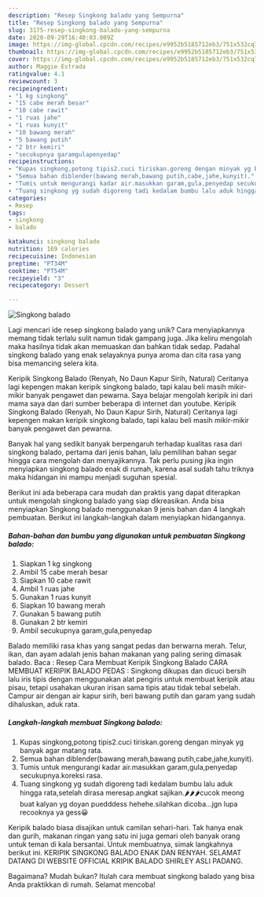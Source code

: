 ```yaml
---
description: "Resep Singkong balado yang Sempurna"
title: "Resep Singkong balado yang Sempurna"
slug: 3175-resep-singkong-balado-yang-sempurna
date: 2020-09-29T16:40:03.009Z
image: https://img-global.cpcdn.com/recipes/e9952b5185712eb3/751x532cq70/singkong-balado-foto-resep-utama.jpg
thumbnail: https://img-global.cpcdn.com/recipes/e9952b5185712eb3/751x532cq70/singkong-balado-foto-resep-utama.jpg
cover: https://img-global.cpcdn.com/recipes/e9952b5185712eb3/751x532cq70/singkong-balado-foto-resep-utama.jpg
author: Maggie Estrada
ratingvalue: 4.1
reviewcount: 3
recipeingredient:
- "1 kg singkong"
- "15 cabe merah besar"
- "10 cabe rawit"
- "1 ruas jahe"
- "1 ruas kunyit"
- "10 bawang merah"
- "5 bawang putih"
- "2 btr kemiri"
- "secukupnya garamgulapenyedap"
recipeinstructions:
- "Kupas singkong,potong tipis2.cuci tiriskan.goreng dengan minyak yg banyak agar matang rata."
- "Semua bahan diblender(bawang merah,bawang putih,cabe,jahe,kunyit)."
- "Tumis untuk mengurangi kadar air.masukkan garam,gula,penyedap secukupnya.koreksi rasa."
- "Tuang singkong yg sudah digoreng tadi kedalam bumbu lalu aduk hingga rata,setelah dirasa meresap.angkat sajikan.🌶🌶🌶cucok meong buat kalyan yg doyan puedddess hehehe.silahkan dicoba...jgn lupa recooknya ya gess😀"
categories:
- Resep
tags:
- singkong
- balado

katakunci: singkong balado 
nutrition: 169 calories
recipecuisine: Indonesian
preptime: "PT34M"
cooktime: "PT54M"
recipeyield: "3"
recipecategory: Dessert

---
```



![Singkong balado](https://img-global.cpcdn.com/recipes/e9952b5185712eb3/751x532cq70/singkong-balado-foto-resep-utama.jpg)

Lagi mencari ide resep singkong balado yang unik? Cara menyiapkannya memang tidak terlalu sulit namun tidak gampang juga. Jika keliru mengolah maka hasilnya tidak akan memuaskan dan bahkan tidak sedap. Padahal singkong balado yang enak selayaknya punya aroma dan cita rasa yang bisa memancing selera kita.

Keripik Singkong Balado (Renyah, No Daun Kapur Sirih, Natural) Ceritanya lagi kepengen makan keripik singkong balado, tapi kalau beli masih mikir-mikir banyak pengawet dan pewarna. Saya belajar mengolah keripik ini dari mama saya dan dari sumber beberapa di internet dan youtube. Keripik Singkong Balado (Renyah, No Daun Kapur Sirih, Natural) Ceritanya lagi kepengen makan keripik singkong balado, tapi kalau beli masih mikir-mikir banyak pengawet dan pewarna.

Banyak hal yang sedikit banyak berpengaruh terhadap kualitas rasa dari singkong balado, pertama dari jenis bahan, lalu pemilihan bahan segar hingga cara mengolah dan menyajikannya. Tak perlu pusing jika ingin menyiapkan singkong balado enak di rumah, karena asal sudah tahu triknya maka hidangan ini mampu menjadi suguhan spesial.


Berikut ini ada beberapa cara mudah dan praktis yang dapat diterapkan untuk mengolah singkong balado yang siap dikreasikan. Anda bisa menyiapkan Singkong balado menggunakan 9 jenis bahan dan 4 langkah pembuatan. Berikut ini langkah-langkah dalam menyiapkan hidangannya.

<!--inarticleads1-->

##### Bahan-bahan dan bumbu yang digunakan untuk pembuatan Singkong balado:

1. Siapkan 1 kg singkong
1. Ambil 15 cabe merah besar
1. Siapkan 10 cabe rawit
1. Ambil 1 ruas jahe
1. Gunakan 1 ruas kunyit
1. Siapkan 10 bawang merah
1. Gunakan 5 bawang putih
1. Gunakan 2 btr kemiri
1. Ambil secukupnya garam,gula,penyedap


Balado memiliki rasa khas yang sangat pedas dan berwarna merah. Telur, ikan, dan ayam adalah jenis bahan makanan yang paling sering dimasak balado. Baca : Resep Cara Membuat Keripik Singkong Balado CARA MEMBUAT KERIPIK BALADO PEDAS : Singkong dikupas dan dicuci bersih lalu iris tipis dengan menggunakan alat pengiris untuk membuat keripik atau pisau, tetapi usahakan ukuran irisan sama tipis atau tidak tebal sebelah. Campur air dengan air kapur sirih, beri bawang putih dan garam yang sudah dihaluskan, aduk rata. 

<!--inarticleads2-->

##### Langkah-langkah membuat Singkong balado:

1. Kupas singkong,potong tipis2.cuci tiriskan.goreng dengan minyak yg banyak agar matang rata.
1. Semua bahan diblender(bawang merah,bawang putih,cabe,jahe,kunyit).
1. Tumis untuk mengurangi kadar air.masukkan garam,gula,penyedap secukupnya.koreksi rasa.
1. Tuang singkong yg sudah digoreng tadi kedalam bumbu lalu aduk hingga rata,setelah dirasa meresap.angkat sajikan.🌶🌶🌶cucok meong buat kalyan yg doyan puedddess hehehe.silahkan dicoba...jgn lupa recooknya ya gess😀


Keripik balado biasa disajikan untuk camilan sehari-hari. Tak hanya enak dan gurih, makanan ringan yang satu ini juga gemari oleh banyak orang untuk teman di kala bersantai. Untuk membuatnya, simak langkahnya berikut ini. KERIPIK SINGKONG BALADO ENAK DAN RENYAH. SELAMAT DATANG DI WEBSITE OFFICIAL KRIPIK BALADO SHIRLEY ASLI PADANG. 

Bagaimana? Mudah bukan? Itulah cara membuat singkong balado yang bisa Anda praktikkan di rumah. Selamat mencoba!

